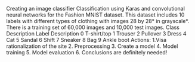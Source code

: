 Creating an image classifier
Classification using Karas and convolutional neural networks for the Fashion MNIST dataset. 
This dataset includes 10 labels with different types of clothing with images 28 by 28* in grayscale*. 
There is a training set of 60,000 images and 10,000 test images. 
Class Description Label Description 
0 T-shirt/top 
1 Trouser 
2 Pullover 
3 Dress 
4 Cat 
5 Sandal 
6 Shift 
7 Sneaker 
8 Bag 
9 Ankle boot
Actions:
1.Visa rationalization of the site 
2. Preprocessing 
3. Create a model 
4. Model training 
5. Model evaluation 
6. Conclusions are definitely needed!
